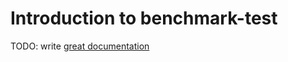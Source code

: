 # Introduction to benchmark-test

TODO: write [great documentation](http://jacobian.org/writing/what-to-write/)
